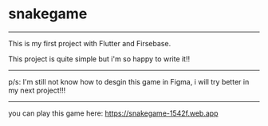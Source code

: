 # snakegame
***
This is my first project with Flutter and Firsebase.

This project is quite simple but i'm so happy to write it!!
***
p/s: I'm still not know how to desgin this game in Figma, i will try better in my next project!!! 
***
you can play this game here: https://snakegame-1542f.web.app



